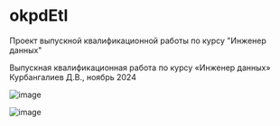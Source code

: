 # okpdEtl
Проект выпускной квалификационной работы по курсу "Инженер данных"

Выпускная квалификационная работа по курсу «Инженер данных»
Курбангалиев Д.В., ноябрь 2024

![image](https://github.com/user-attachments/assets/2adb82bc-6eed-453c-aa48-9f1587905e1e)

![image](https://github.com/user-attachments/assets/1f454f1e-0664-4fb1-a206-51f46254a746)
